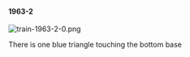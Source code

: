 #### 1963-2
![train-1963-2-0.png](https://github.com/lil-lab/nlvr/raw/master/nlvr/train/images/10/train-1963-2-0.png "train-1963-2-0.png")

There is one blue triangle touching the bottom base